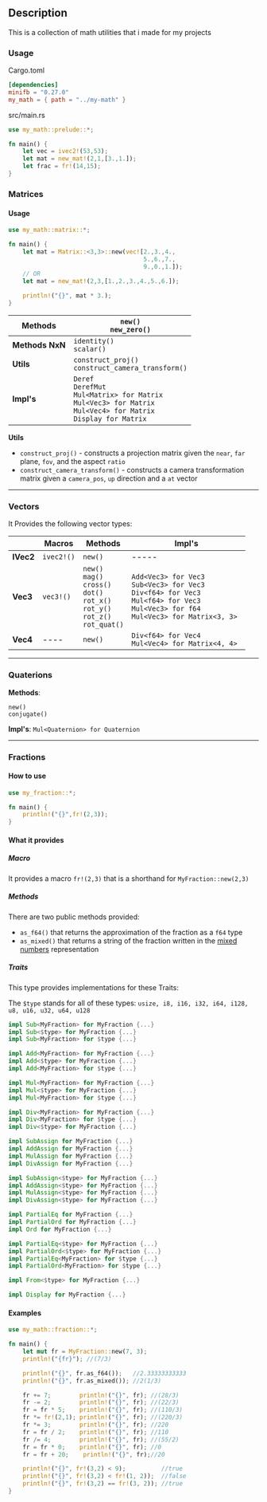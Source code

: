 ## Description 
This is a collection of math utilities that i made for my projects

### Usage
Cargo.toml
```Toml
[dependencies]
minifb = "0.27.0"
my_math = { path = "../my-math" }
```
src/main.rs
```Rust
use my_math::prelude::*;

fn main() {
	let vec = ivec2!(53,53);
	let mat = new_mat!(2,1,[3.,1.]);
	let frac = fr!(14,15);
}
```

### Matrices
#### Usage
```Rust
use my_math::matrix::*;

fn main() {
	let mat = Matrix::<3,3>::new(vec![2.,3.,4.,
									  5.,6.,7.,
									  9.,0.,1.]);
	// OR
	let mat = new_mat!(2,3,[1.,2.,3.,4.,5.,6.]);

	println!("{}", mat * 3.);
}
```


| **Methods**     | ``new()``<br>``new_zero()``                                                                                                    |
| --------------- | ------------------------------------------------------------------------------------------------------------------------------ |
| **Methods NxN** | ``identity()``<br>``scalar()``                                                                                                 |
| **Utils**       | `construct_proj()`<br>`construct_camera_transform()`                                                                           |
| **Impl's**      | `Deref`<br>`DerefMut`<br>`Mul<Matrix> for Matrix`<br>`Mul<Vec3> for Matrix`<br>`Mul<Vec4> for Matrix`<br> `Display for Matrix` |

**Utils**
- `construct_proj()` - constructs a projection matrix given the `near`, `far` plane, `fov`, and the aspect `ratio`
- `construct_camera_transform()` - constructs a camera transformation matrix given a `camera_pos`, `up` direction and a `at` vector

-----
### Vectors
It Provides the following vector types:

|           | Macros     | Methods                                                                                                           | Impl's                                                                                                                                                         |
| --------- | ---------- | ----------------------------------------------------------------------------------------------------------------- | -------------------------------------------------------------------------------------------------------------------------------------------------------------- |
| **IVec2** | `ivec2!()` | `new()`                                                                                                           | -----                                                                                                                                                          |
| **Vec3**  | `vec3!()`  | ``new()``<br>``mag()``<br>``cross()``<br>``dot()``<br>``rot_x()``<br>``rot_y()``<br>``rot_z()``<br>``rot_quat()`` | ``Add<Vec3> for Vec3``<br>``Sub<Vec3> for Vec3``<br>``Div<f64> for Vec3``<br>``Mul<f64> for Vec3``<br>``Mul<Vec3> for f64 ``<br>``Mul<Vec3> for Matrix<3, 3>`` |
| **Vec4**  | ----       | `new()`                                                                                                           | ``Div<f64> for Vec4``<br>``Mul<Vec4> for Matrix<4, 4> ``                                                                                                       |

------
### Quaterions
**Methods**:
```
new()
conjugate()
```
**Impl's**:
`Mul<Quaternion> for Quaternion`

-----
### Fractions
#### How to use
```rust
use my_fraction::*;

fn main() {
    println!("{}",fr!(2,3));
}
```
#### What it provides
##### Macro
It provides a macro `fr!(2,3)` that is a shorthand for `MyFraction::new(2,3)` 
##### Methods
There are two public methods provided:
- `as_f64()` that returns the approximation of the fraction as a `f64` type
- `as_mixed()` that returns a string of the fraction written in the [mixed numbers](https://en.wikipedia.org/wiki/Fraction#Mixed_numbers) representation 
##### Traits
This type provides implementations for these Traits:

The `$type` stands for all of these types: `usize, i8, i16, i32, i64, i128, u8, u16, u32, u64, u128`
```Rust 
impl Sub<MyFraction> for MyFraction {...}
impl Sub<$type> for MyFraction {...}
impl Sub<MyFraction> for $type {...}

impl Add<MyFraction> for MyFraction {...}
impl Add<$type> for MyFraction {...}
impl Add<MyFraction> for $type {...}

impl Mul<MyFraction> for MyFraction {...}
impl Mul<$type> for MyFraction {...}
impl Mul<MyFraction> for $type {...}

impl Div<MyFraction> for MyFraction {...}
impl Div<MyFraction> for $type {...}
impl Div<$type> for MyFraction {...}

impl SubAssign for MyFraction {...}
impl AddAssign for MyFraction {...}
impl MulAssign for MyFraction {...}
impl DivAssign for MyFraction {...}

impl SubAssign<$type> for MyFraction {...}
impl AddAssign<$type> for MyFraction {...}
impl MulAssign<$type> for MyFraction {...}
impl DivAssign<$type> for MyFraction {...}

impl PartialEq for MyFraction {...}
impl PartialOrd for MyFraction {...}
impl Ord for MyFraction {...}

impl PartialEq<$type> for MyFraction {...}
impl PartialOrd<$type> for MyFraction {...}
impl PartialEq<MyFraction> for $type {...}
impl PartialOrd<MyFraction> for $type {...}

impl From<$type> for MyFraction {...}

impl Display for MyFraction {...}
```
#### Examples
```rust
use my_math::fraction::*;

fn main() {
    let mut fr = MyFraction::new(7, 3);
    println!("{fr}"); //(7/3)

    println!("{}", fr.as_f64());   //2.33333333333
    println!("{}", fr.as_mixed()); //2(1/3)

    fr += 7;        println!("{}", fr); //(28/3)
    fr -= 2;        println!("{}", fr); //(22/3)
    fr = fr * 5;    println!("{}", fr); //(110/3)
    fr *= fr!(2,1); println!("{}", fr); //(220/3)
    fr *= 3;        println!("{}", fr); //220
    fr = fr / 2;    println!("{}", fr); //110
    fr /= 4;        println!("{}", fr); //(55/2)
    fr = fr * 0;    println!("{}", fr); //0
    fr = fr + 20;    println!("{}", fr);//20

    println!("{}", fr!(3,2) < 9);          //true
    println!("{}", fr!(3,2) < fr!(1, 2));  //false
    println!("{}", fr!(3,2) == fr!(3, 2)); //true
}
```
